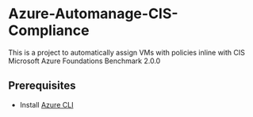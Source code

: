 # Azure-Automanage-CIS-Compliance
This is a project to automatically assign VMs with policies inline with CIS Microsoft Azure Foundations Benchmark 2.0.0

## Prerequisites
- Install [Azure CLI](https://learn.microsoft.com/en-us/cli/azure/install-azure-cli)